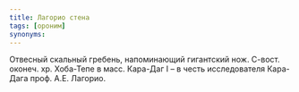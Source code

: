 ```yaml
---
title: Лагорио стена
tags: [ороним]
synonyms:
---
```


Отвесный скальный гребень, напоминающий гигантский нож. С-вост. оконеч. хр.
Хоба-Тепе в масс. Кара-Даг I – в честь исследователя Кара-Дага проф. А.Е.
Лагорио.
